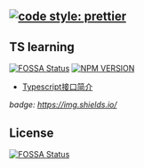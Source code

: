 ## [![code style: prettier](https://img.shields.io/badge/code_style-prettier-10de6e.svg?style=flat-square)](https://github.com/prettier/prettier)
## TS learning
[![FOSSA Status](https://app.fossa.io/api/projects/git%2Bgithub.com%2Fsingcl%2Fr-ts.svg?type=shield)](https://app.fossa.io/projects/git%2Bgithub.com%2Fsingcl%2Fr-ts?ref=badge_shield)
[![NPM VERSION](https://img.shields.io/npm/v/@singcl/r-ts.svg?style=flat-square)](https://www.npmjs.com/package/@singcl/r-ts)


* [Typescript接口简介](./src/接口)

*badge: https://img.shields.io/*
## License
[![FOSSA Status](https://app.fossa.io/api/projects/git%2Bgithub.com%2Fsingcl%2Fr-ts.svg?type=large)](https://app.fossa.io/projects/git%2Bgithub.com%2Fsingcl%2Fr-ts?ref=badge_large)